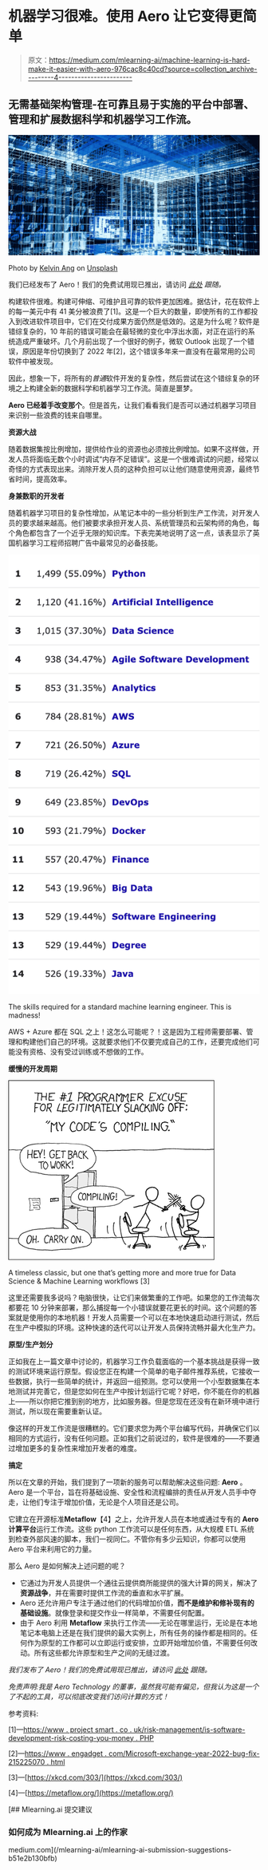 # 机器学习很难。使用 Aero 让它变得更简单

> 原文：<https://medium.com/mlearning-ai/machine-learning-is-hard-make-it-easier-with-aero-976cac8c40cd?source=collection_archive---------4----------------------->

## 无需基础架构管理-在可靠且易于实施的平台中部署、管理和扩展数据科学和机器学习工作流。

![](img/5aa64ea21298545ed8868239d3decf8e.png)

Photo by [Kelvin Ang](https://unsplash.com/@kelvin1987?utm_source=medium&utm_medium=referral) on [Unsplash](https://unsplash.com?utm_source=medium&utm_medium=referral)

我们已经发布了 Aero！我们的免费试用现已推出，请访问 [*此处*](https://iianderson.medium.com/from-covid-to-politics-analysing-gdelt-with-aero-a2200f65d610) *跟随。*

构建软件很难。构建可伸缩、可维护且可靠的软件更加困难。据估计，花在软件上的每一美元中有 41 美分被浪费了[1]。这是一个巨大的数量，即使所有的工作都投入到改进软件项目中，它们在交付成果方面仍然是低效的。这是为什么呢？软件是错综复杂的，10 年前的错误可能会在最轻微的变化中浮出水面，对正在运行的系统造成严重破坏。几个月前出现了一个很好的例子，微软 Outlook 出现了一个错误，原因是年份切换到了 2022 年[2]，这个错误多年来一直没有在最常用的公司软件中被发现。

因此，想象一下，将所有的*普通*软件开发的复杂性，然后尝试在这个错综复杂的环境之上构建全新的数据科学和机器学习工作流。简直是噩梦。

**Aero 已经着手改变那个**。但是首先，让我们看看我们是否可以通过机器学习项目来识别一些浪费的钱来自哪里。

**资源大战**

随着数据集按比例增加，提供给作业的资源也必须按比例增加。如果不这样做，开发人员将面临无数个小时调试“内存不足错误”。这是一个很难调试的问题，经常以奇怪的方式表现出来。消除开发人员的这种负担可以让他们随意使用资源，最终节省时间，提高效率。

**身兼数职的开发者**

随着机器学习项目的复杂性增加，从笔记本中的一些分析到生产工作流，对开发人员的要求越来越高。他们被要求承担开发人员、系统管理员和云架构师的角色，每个角色都包含了一个近乎无限的知识库。下表完美地说明了这一点，该表显示了英国机器学习工程师招聘广告中最常见的必备技能。

![](img/66d13477e5abc2399bbfbfd981f407d8.png)

The skills required for a standard machine learning engineer. This is madness!

AWS + Azure 都在 SQL 之上！这怎么可能呢？！这是因为工程师需要部署、管理和构建他们自己的环境。这就要求他们不仅要完成自己的工作，还要完成他们可能没有资格、没有受过训练或不想做的工作。

**缓慢的开发周期**

![](img/08545dc314f9bb97f1dea4609bf3c137.png)

A timeless classic, but one that’s getting more and more true for Data Science & Machine Learning workflows [3]

这里还需要我多说吗？电脑很快，让它们来做繁重的工作吧。如果您的工作流每次都要花 10 分钟来部署，那么捕捉每一个小错误就要花更长的时间。这个问题的答案就是使用你的本地机器！开发人员需要一个可以在本地快速启动进行测试，然后在生产中模拟的环境。这种快速的迭代可以让开发人员保持流畅并最大化生产力。

**原型/生产划分**

正如我在上一篇文章中讨论的，机器学习工作负载面临的一个基本挑战是获得一致的测试环境来运行原型。假设您正在构建一个简单的电子邮件推荐系统，它接收一些数据，执行一些简单的统计，并返回一组预测。您可以使用一个小型数据集在本地测试并完善它，但是您如何在生产中按计划运行它呢？好吧，你不能在你的机器上——所以你把它推到别的地方，比如服务器。但是您现在还没有在新环境中进行测试，所以现在需要重新认证。

像这样的开发工作流是很糟糕的。它们要求您为两个平台编写代码，并确保它们以相同的方式运行，没有任何问题。正如我们之前说过的，软件是很难的——不要通过增加更多的复杂性来增加开发者的难度。

**搞定**

所以在文章的开始，我们提到了一项新的服务可以帮助解决这些问题: **Aero** 。Aero 是一个平台，旨在将基础设施、安全性和流程编排的责任从开发人员手中夺走，让他们专注于增加价值，无论是个人项目还是公司。

它建立在开源标准**Metaflow**【4】之上，允许开发人员在本地或通过专有的 **Aero 计算平台**运行工作流。这些 python 工作流可以是任何东西，从大规模 ETL 系统到检查外部风速的脚本，我们一视同仁。不管你有多少云知识，你都可以使用 Aero 平台来利用它的力量。

那么 Aero 是如何解决上述问题的呢？

*   它通过为开发人员提供一个通往云提供商所能提供的强大计算的网关，解决了**资源战争**，并在需要时提供工作流的垂直和水平扩展。
*   Aero 还允许用户专注于通过他们的代码增加价值，**而不是维护和修补现有的基础设施**。就像登录和提交作业一样简单，不需要任何配置。
*   由于 Aero 利用 **Metaflow** 来执行工作流——无论在哪里运行，无论是在本地笔记本电脑上还是在我们提供的最大实例上，所有任务的操作都是相同的。任何作为原型的工作都可以立即运行或安排，立即开始增加价值，不需要任何改动。所有这些都允许原型和生产之间的无缝过渡。

*我们发布了 Aero！我们的免费试用现已推出，请访问* [*此处*](https://iianderson.medium.com/from-covid-to-politics-analysing-gdelt-with-aero-a2200f65d610) *跟随。*

*免责声明:我是 Aero Technology 的董事，虽然我可能有偏见，但我认为这是一个了不起的工具，可以彻底改变我们访问计算的方式！*

参考资料:

[1]—[https://www . project smart . co . uk/risk-management/is-software-development-risk-costing-you-money . PHP](https://www.projectsmart.co.uk/risk-management/is-software-development-risk-costing-you-money.php)

[2]—[https://www . engadget . com/Microsoft-exchange-year-2022-bug-fix-215225070 . html](https://www.engadget.com/microsoft-exchange-year-2022-bug-fix-215225070.html)

[3]—[https://xkcd.com/303/](https://xkcd.com/303/)

[4]—[https://metaflow.org/](https://metaflow.org/)

[](/mlearning-ai/mlearning-ai-submission-suggestions-b51e2b130bfb) [## Mlearning.ai 提交建议

### 如何成为 Mlearning.ai 上的作家

medium.com](/mlearning-ai/mlearning-ai-submission-suggestions-b51e2b130bfb)